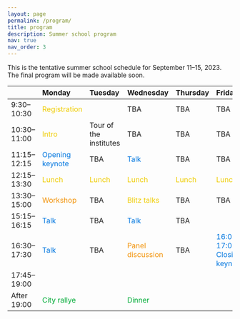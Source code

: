 ```yaml
---
layout: page
permalink: /program/
title: program
description: Summer school program
nav: true
nav_order: 3 
---
```



This is the tentative summer school schedule for September 11–15, 2023. The final program will be made available soon.

|              | Monday                                            | Tuesday                       | Wednesday                               | Thursday | Friday 
| :----------- | :------------------------------------------------ | :---------------------------  | :-------------------------------------- | :------- | :----- 
|9:30–10:30    |<span style="color:#efcc00">Registration</span>    |                               |  TBA                                    |  TBA     |   TBA  
|10:30–11:00   |<span style="color:#efcc00">Intro</span>           |Tour of the institutes         |  TBA                                    |  TBA     |   TBA
|11:15–12:15   |<span style="color:#0076df">Opening keynote</span> |  TBA                          |<span style="color:#0076df">Talk</span>  |  TBA     |   TBA
|12:15–13:30   |<span style="color:#efcc00">Lunch</span>           |<span style="color:#efcc00">Lunch</span>|<span style="color:#efcc00">Lunch</span>|<span style="color:#efcc00">Lunch</span>|<span style="color:#efcc00">Lunch</span>
|13:30–15:00   |<span style="color:#F29105">Workshop</span>        |  TBA                          |<span style="color:#efcc00">Blitz talks</span>  |    TBA      |     TBA
|15:15–16:15   |<span style="color:#0076df">Talk</span>            |  TBA                          |<span style="color:#0076df">Talk</span>   |    TBA      |
|16:30–17:30   |<span style="color:#0076df">Talk</span>            |  TBA                          |<span style="color:#F29105">Panel discussion</span>  |   TBA  |<span style="color:#0076df">16:00–17:00 Closing keynote</span>
|17:45–19:00   |                                                   |                               |                                          |          |
|After 19:00   |<span style="color:#00ab37">City rallye</span>     |                               |<span style="color:#00ab37">Dinner</span>|          |        